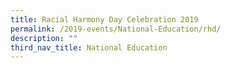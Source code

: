 ```yaml
---
title: Racial Harmony Day Celebration 2019
permalink: /2019-events/National-Education/rhd/
description: ""
third_nav_title: National Education
---
```

